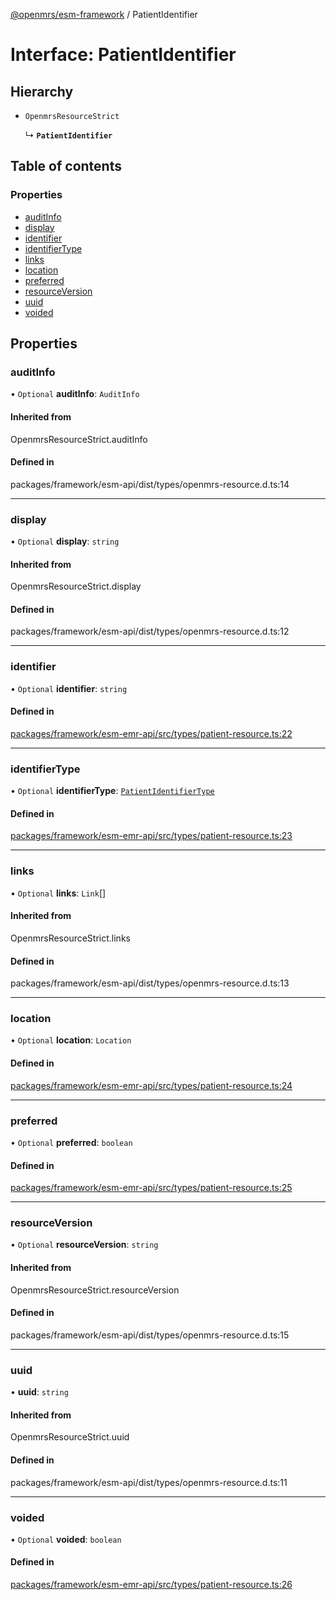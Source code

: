 [@openmrs/esm-framework](../API.md) / PatientIdentifier

# Interface: PatientIdentifier

## Hierarchy

- `OpenmrsResourceStrict`

  ↳ **`PatientIdentifier`**

## Table of contents

### Properties

- [auditInfo](PatientIdentifier.md#auditinfo)
- [display](PatientIdentifier.md#display)
- [identifier](PatientIdentifier.md#identifier)
- [identifierType](PatientIdentifier.md#identifiertype)
- [links](PatientIdentifier.md#links)
- [location](PatientIdentifier.md#location)
- [preferred](PatientIdentifier.md#preferred)
- [resourceVersion](PatientIdentifier.md#resourceversion)
- [uuid](PatientIdentifier.md#uuid)
- [voided](PatientIdentifier.md#voided)

## Properties

### auditInfo

• `Optional` **auditInfo**: `AuditInfo`

#### Inherited from

OpenmrsResourceStrict.auditInfo

#### Defined in

packages/framework/esm-api/dist/types/openmrs-resource.d.ts:14

___

### display

• `Optional` **display**: `string`

#### Inherited from

OpenmrsResourceStrict.display

#### Defined in

packages/framework/esm-api/dist/types/openmrs-resource.d.ts:12

___

### identifier

• `Optional` **identifier**: `string`

#### Defined in

[packages/framework/esm-emr-api/src/types/patient-resource.ts:22](https://github.com/openmrs/openmrs-esm-core/blob/main/packages/framework/esm-emr-api/src/types/patient-resource.ts#L22)

___

### identifierType

• `Optional` **identifierType**: [`PatientIdentifierType`](PatientIdentifierType.md)

#### Defined in

[packages/framework/esm-emr-api/src/types/patient-resource.ts:23](https://github.com/openmrs/openmrs-esm-core/blob/main/packages/framework/esm-emr-api/src/types/patient-resource.ts#L23)

___

### links

• `Optional` **links**: `Link`[]

#### Inherited from

OpenmrsResourceStrict.links

#### Defined in

packages/framework/esm-api/dist/types/openmrs-resource.d.ts:13

___

### location

• `Optional` **location**: `Location`

#### Defined in

[packages/framework/esm-emr-api/src/types/patient-resource.ts:24](https://github.com/openmrs/openmrs-esm-core/blob/main/packages/framework/esm-emr-api/src/types/patient-resource.ts#L24)

___

### preferred

• `Optional` **preferred**: `boolean`

#### Defined in

[packages/framework/esm-emr-api/src/types/patient-resource.ts:25](https://github.com/openmrs/openmrs-esm-core/blob/main/packages/framework/esm-emr-api/src/types/patient-resource.ts#L25)

___

### resourceVersion

• `Optional` **resourceVersion**: `string`

#### Inherited from

OpenmrsResourceStrict.resourceVersion

#### Defined in

packages/framework/esm-api/dist/types/openmrs-resource.d.ts:15

___

### uuid

• **uuid**: `string`

#### Inherited from

OpenmrsResourceStrict.uuid

#### Defined in

packages/framework/esm-api/dist/types/openmrs-resource.d.ts:11

___

### voided

• `Optional` **voided**: `boolean`

#### Defined in

[packages/framework/esm-emr-api/src/types/patient-resource.ts:26](https://github.com/openmrs/openmrs-esm-core/blob/main/packages/framework/esm-emr-api/src/types/patient-resource.ts#L26)
